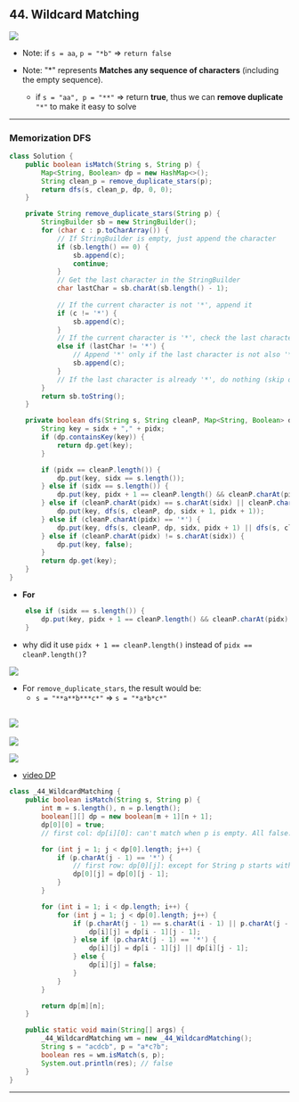 ## 44. Wildcard Matching
![](img/2022-11-28-11-29-06.png)

- Note: if `s = aa`, `p = "*b"` => `return false`

- Note: "*" represents **Matches any sequence of characters** (including the empty sequence).
  - if `s = "aa", p = "**"` => return **true**, thus we can **remove duplicate** `"*"` to make it easy to solve

---
### Memorization DFS

```java
class Solution {
    public boolean isMatch(String s, String p) {
        Map<String, Boolean> dp = new HashMap<>();
        String clean_p = remove_duplicate_stars(p);
        return dfs(s, clean_p, dp, 0, 0);
    }

    private String remove_duplicate_stars(String p) {
        StringBuilder sb = new StringBuilder();
        for (char c : p.toCharArray()) {
            // If StringBuilder is empty, just append the character
            if (sb.length() == 0) {
                sb.append(c);
                continue;
            }
            // Get the last character in the StringBuilder
            char lastChar = sb.charAt(sb.length() - 1);
            
            // If the current character is not '*', append it
            if (c != '*') {
                sb.append(c);
            }
            // If the current character is '*', check the last character
            else if (lastChar != '*') {
                // Append '*' only if the last character is not also '*'
                sb.append(c);
            }
            // If the last character is already '*', do nothing (skip duplicate)
        }
        return sb.toString();
    }

    private boolean dfs(String s, String cleanP, Map<String, Boolean> dp, int sidx, int pidx) {
        String key = sidx + "," + pidx;
        if (dp.containsKey(key)) {
            return dp.get(key);
        }

        if (pidx == cleanP.length()) {
            dp.put(key, sidx == s.length());
        } else if (sidx == s.length()) {
            dp.put(key, pidx + 1 == cleanP.length() && cleanP.charAt(pidx) == '*');
        } else if (cleanP.charAt(pidx) == s.charAt(sidx) || cleanP.charAt(pidx) == '?') {
            dp.put(key, dfs(s, cleanP, dp, sidx + 1, pidx + 1));
        } else if (cleanP.charAt(pidx) == '*') {
            dp.put(key, dfs(s, cleanP, dp, sidx, pidx + 1) || dfs(s, cleanP, dp, sidx + 1, pidx));
        } else if (cleanP.charAt(pidx) != s.charAt(sidx)) {
            dp.put(key, false);
        }
        return dp.get(key);
    }
}
```


- **For** 

```java  
    else if (sidx == s.length()) {
        dp.put(key, pidx + 1 == cleanP.length() && cleanP.charAt(pidx) == '*');
    } 
```    

- why did it use `pidx + 1 == cleanP.length()` instead of `pidx == cleanP.length()`? 

![](img/2025-02-13-10-12-37.png)


- For `remove_duplicate_stars`, the result would be:
    - `s = "**a**b***c*"` => `s = "*a*b*c*"`

![](img/2025-02-13-11-11-49.png)
---
![](img/2022-11-30-13-22-37.png)

![](img/2022-12-08-18-24-06.png)

- [video DP](https://youtu.be/3ZDZ-N0EPV0?t=316)

```java
class _44_WildcardMatching {
    public boolean isMatch(String s, String p) {
        int m = s.length(), n = p.length();
        boolean[][] dp = new boolean[m + 1][n + 1];
        dp[0][0] = true;
        // first col: dp[i][0]: can't match when p is empty. All false.

        for (int j = 1; j < dp[0].length; j++) {
            if (p.charAt(j - 1) == '*') {
                // first row: dp[0][j]: except for String p starts with *, otherwise all false
                dp[0][j] = dp[0][j - 1];
            }
        }

        for (int i = 1; i < dp.length; i++) {
            for (int j = 1; j < dp[0].length; j++) {
                if (p.charAt(j - 1) == s.charAt(i - 1) || p.charAt(j - 1) == '?') {
                    dp[i][j] = dp[i - 1][j - 1];
                } else if (p.charAt(j - 1) == '*') {
                    dp[i][j] = dp[i - 1][j] || dp[i][j - 1];
                } else {
                    dp[i][j] = false;
                }
            }
        }

        return dp[m][n];
    }

    public static void main(String[] args) {
        _44_WildcardMatching wm = new _44_WildcardMatching();
        String s = "acdcb", p = "a*c?b";
        boolean res = wm.isMatch(s, p);
        System.out.println(res); // false
    }
}
```
---

